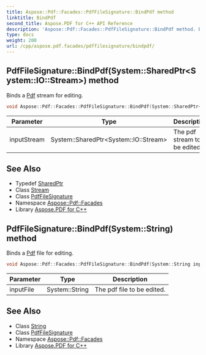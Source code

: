```yaml
---
title: Aspose::Pdf::Facades::PdfFileSignature::BindPdf method
linktitle: BindPdf
second_title: Aspose.PDF for C++ API Reference
description: 'Aspose::Pdf::Facades::PdfFileSignature::BindPdf method. Binds a Pdf stream for editing in C++.'
type: docs
weight: 200
url: /cpp/aspose.pdf.facades/pdffilesignature/bindpdf/
---
```

## PdfFileSignature::BindPdf(System::SharedPtr\<System::IO::Stream\>) method


Binds a [Pdf](../../../aspose.pdf/) stream for editing.

```cpp
void Aspose::Pdf::Facades::PdfFileSignature::BindPdf(System::SharedPtr<System::IO::Stream> inputStream) override
```


| Parameter | Type | Description |
| --- | --- | --- |
| inputStream | System::SharedPtr\<System::IO::Stream\> | The pdf stream to be edited. |

## See Also

* Typedef [SharedPtr](../../../system/sharedptr/)
* Class [Stream](../../../system.io/stream/)
* Class [PdfFileSignature](../)
* Namespace [Aspose::Pdf::Facades](../../)
* Library [Aspose.PDF for C++](../../../)
## PdfFileSignature::BindPdf(System::String) method


Binds a [Pdf](../../../aspose.pdf/) file for editing.

```cpp
void Aspose::Pdf::Facades::PdfFileSignature::BindPdf(System::String inputFile) override
```


| Parameter | Type | Description |
| --- | --- | --- |
| inputFile | System::String | The pdf file to be edited. |

## See Also

* Class [String](../../../system/string/)
* Class [PdfFileSignature](../)
* Namespace [Aspose::Pdf::Facades](../../)
* Library [Aspose.PDF for C++](../../../)
